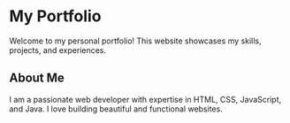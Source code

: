# My Portfolio

Welcome to my personal portfolio! This website showcases my skills, projects, and experiences.

## About Me
I am a passionate web developer with expertise in HTML, CSS, JavaScript, and Java. I love building beautiful and functional websites.

